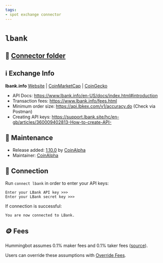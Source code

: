 ```yaml
---
tags:
- spot exchange connector
---
```


# `lbank`

## 📁 [Connector folder](https://github.com/hummingbot/hummingbot/tree/master/hummingbot/connector/exchange/lbank)

## ℹ️ Exchange Info

**lbank.info** [Website](https://www.lbank.info/) | [CoinMarketCap](https://coinmarketcap.com/exchanges/lbank/) | [CoinGecko](https://www.coingecko.com/en/exchanges/lbank)

* API Docs: https://www.lbank.info/en-US/docs/index.html#introduction
* Transaction fees: https://www.lbank.info/fees.html
* Minimum order size: https://api.lbkex.com/v1/accuracy.do (Check via Postman)
* Creating API keys: https://support.lbank.site/hc/en-gb/articles/360009402813-How-to-create-API-

## 👷 Maintenance

* Release added: [1.10.0](/release-notes/1.10.0/) by [CoinAlpha](https://coinalpha.com)
* Maintainer: [CoinAlpha](https://coinalpha.com)

## 🔑 Connection

Run `connect lbank` in order to enter your API keys:
 
```
Enter your LBank API key >>>
Enter your LBank secret key >>>
```

If connection is successful:
```
You are now connected to LBank.
```

## 🪙 Fees

Hummingbot assumes 0.1% maker fees and 0.1% taker fees ([source](https://github.com/hummingbot/hummingbot/blob/master/hummingbot/connector/exchange/lbank/lbank_utils.py)).

Users can override these assumptions with [Override Fees](/global-configs/override-fees/).